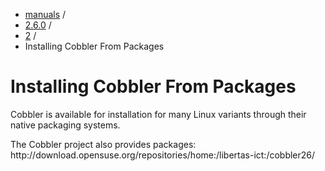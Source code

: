 
<!-- begin content -->

<div id="wrap" class="container">
 <div class="row">
  <div class="span8">
<ul class="breadcrumb"><li><a href="/manuals">manuals</a> <span class="divider">/</span></li><li><a href="/manuals/2.6.0">2.6.0</a> <span class="divider">/</span></li><li><a href="/manuals/2.6.0/2_-_Installing_Cobbler.html">2</a> <span class="divider">/</span></li><li class="active">Installing Cobbler From Packages</li></ul>
   <h1>Installing Cobbler From Packages</h1>
<p>Cobbler is available for installation for many Linux variants through their native packaging systems.</p>

<p>The Cobbler project also provides packages: http://download.opensuse.org/repositories/home:/libertas-ict:/cobbler26/</p>
